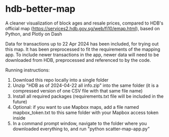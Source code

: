 # hdb-better-map
A cleaner visualization of block ages and resale prices, compared to HDB's official map (https://services2.hdb.gov.sg/web/fi10/emap.html), based on Python, and Plotly on Dash

Data for transactions up to 22 Apr 2024 has been included, for trying out this map. It has been preprocessed to fit the requirements of the mapping app. To include newer transactions in the app, newer data will need to be downloaded from HDB, preprocessed and referenced to by the code.

Running instructions:
1. Download this repo locally into a single folder
2. Unzip "HDB as of 2024-04-22 all info.zip" into the same folder (it is a compressed version of one CSV file with that same file name)
3. Install all required packages (requirements.txt file will be included in the future)
4. Optional: if you want to use Mapbox maps, add a file named mapbox_token.txt to this same folder with your Mapbox access token inside
5. In a command prompt window, navigate to the folder where you downloaded everything to, and run "python scatter-map-app.py"
